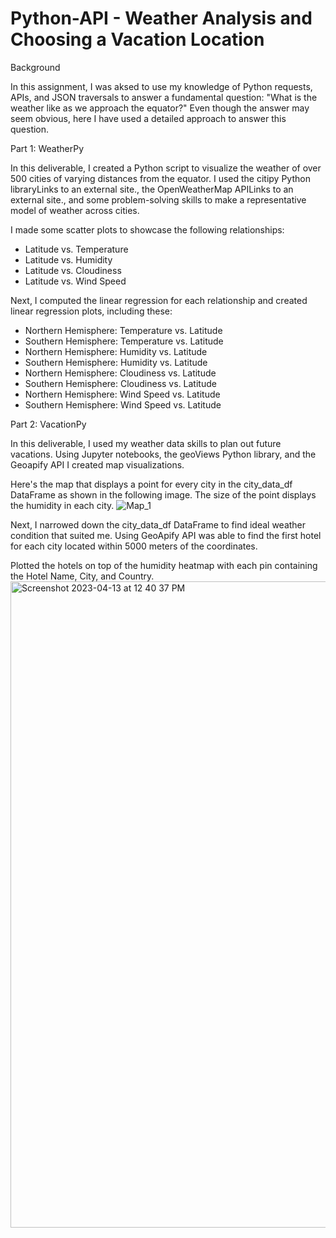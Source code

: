 # Python-API - Weather Analysis and Choosing a Vacation Location  

Background

In this assignment, I was aksed to use my knowledge of Python requests, APIs, and JSON traversals to answer a fundamental question: "What is the weather like as we approach the equator?"
Even though the answer may seem obvious, here I have used a detailed approach to answer this question. 

Part 1: WeatherPy

In this deliverable, I created a Python script to visualize the weather of over 500 cities of varying distances from the equator. I used the citipy Python libraryLinks to an external site., the OpenWeatherMap APILinks to an external site., and some problem-solving skills to make a representative model of weather across cities. 

I made some scatter plots to showcase the following relationships:

* Latitude vs. Temperature
* Latitude vs. Humidity
* Latitude vs. Cloudiness
* Latitude vs. Wind Speed

Next, I computed the linear regression for each relationship and created linear regression plots, including these: 

* Northern Hemisphere: Temperature vs. Latitude
* Southern Hemisphere: Temperature vs. Latitude
* Northern Hemisphere: Humidity vs. Latitude
* Southern Hemisphere: Humidity vs. Latitude
* Northern Hemisphere: Cloudiness vs. Latitude
* Southern Hemisphere: Cloudiness vs. Latitude
* Northern Hemisphere: Wind Speed vs. Latitude
* Southern Hemisphere: Wind Speed vs. Latitude

Part 2: VacationPy

In this deliverable, I used my weather data skills to plan out future vacations. Using Jupyter notebooks, the geoViews Python library, and the Geoapify API I created map visualizations.

Here's the map that displays a point for every city in the city_data_df DataFrame as shown in the following image. The size of the point displays the humidity in each city.
![Map_1](https://user-images.githubusercontent.com/124627601/231825880-344fba74-9fe6-49ee-b7a7-679ae25cac64.png)

Next, I narrowed down the city_data_df DataFrame to find ideal weather condition that suited me. Using GeoApify API was able to find the first hotel for each city located within 5000 meters of the coordinates.

Plotted the hotels on top of the humidity heatmap with each pin containing the Hotel Name, City, and Country.
<img width="1034" alt="Screenshot 2023-04-13 at 12 40 37 PM" src="https://user-images.githubusercontent.com/124627601/231827533-512bd426-996e-42b0-b491-cb99a7f110b6.png">



